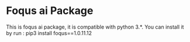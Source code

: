 # Foqus ai Package

This is foqus ai package, it is compatible with python 3.*.
You can install it by run :
pip3 install foqus==1.0.11.12